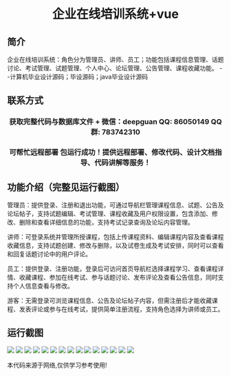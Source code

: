 <p><h1 align="center">企业在线培训系统+vue</h1></p>

## 简介
企业在线培训系统：角色分为管理员、讲师、员工；功能包括课程信息管理、话题讨论、考试管理、试题管理、个人中心、论坛管理、公告管理、课程收藏功能。    --计算机毕业设计源码；毕设源码；java毕业设计源码


## 联系方式
<p><h3 align="center">获取完整代码与数据库文件 + 微信：deepguan QQ: 86050149 QQ群: 783742310</h3></p>
<p><h3 align="center">可帮忙远程部署 包运行成功！提供远程部署、修改代码、设计文档指导、代码讲解等服务！</h3></p>

## 功能介绍（完整见运行截图）
管理员：提供登录、注册和退出功能，可通过导航栏管理课程信息、试题、公告及论坛帖子，支持试题编辑、考试管理、课程收藏及用户权限设置，包含添加、修改、删除和查看详细信息的功能，支持考试记录查询及论坛内容管理。

讲师：可登录系统并管理所授课程，包括上传课程资料、编辑课程内容及查看课程收藏信息，支持试题创建、修改与删除，以及试卷生成及考试安排，同时可以查看和回复话题讨论中的用户评论。

员工：提供登录、注册功能，登录后可访问首页导航栏选择课程学习、查看课程详情、收藏课程、参加在线考试、参与话题讨论、发布评论及查看公告信息，同时支持个人信息查看与修改。

游客：无需登录可浏览课程信息、公告及论坛帖子内容，但需注册后才能收藏课程、发表评论或参与在线考试，提供简单注册流程，支持角色选择为讲师或员工。


## 运行截图
![](https://bs-1329754181.cos.ap-shanghai.myqcloud.com/ssm/EnterpriseOnlineTrainingSystem/img/001.jpg)
![](https://bs-1329754181.cos.ap-shanghai.myqcloud.com/ssm/EnterpriseOnlineTrainingSystem/img/002.jpg)
![](https://bs-1329754181.cos.ap-shanghai.myqcloud.com/ssm/EnterpriseOnlineTrainingSystem/img/003.jpg)
![](https://bs-1329754181.cos.ap-shanghai.myqcloud.com/ssm/EnterpriseOnlineTrainingSystem/img/004.jpg)
![](https://bs-1329754181.cos.ap-shanghai.myqcloud.com/ssm/EnterpriseOnlineTrainingSystem/img/005.jpg)
![](https://bs-1329754181.cos.ap-shanghai.myqcloud.com/ssm/EnterpriseOnlineTrainingSystem/img/006.jpg)
![](https://bs-1329754181.cos.ap-shanghai.myqcloud.com/ssm/EnterpriseOnlineTrainingSystem/img/007.jpg)
![](https://bs-1329754181.cos.ap-shanghai.myqcloud.com/ssm/EnterpriseOnlineTrainingSystem/img/008.jpg)
![](https://bs-1329754181.cos.ap-shanghai.myqcloud.com/ssm/EnterpriseOnlineTrainingSystem/img/009.jpg)
![](https://bs-1329754181.cos.ap-shanghai.myqcloud.com/ssm/EnterpriseOnlineTrainingSystem/img/010.jpg)
![](https://bs-1329754181.cos.ap-shanghai.myqcloud.com/ssm/EnterpriseOnlineTrainingSystem/img/011.jpg)
![](https://bs-1329754181.cos.ap-shanghai.myqcloud.com/ssm/EnterpriseOnlineTrainingSystem/img/012.jpg)
![](https://bs-1329754181.cos.ap-shanghai.myqcloud.com/ssm/EnterpriseOnlineTrainingSystem/img/013.jpg)
![](https://bs-1329754181.cos.ap-shanghai.myqcloud.com/ssm/EnterpriseOnlineTrainingSystem/img/014.jpg)
![](https://bs-1329754181.cos.ap-shanghai.myqcloud.com/ssm/EnterpriseOnlineTrainingSystem/img/015.jpg)

<p>本代码来源于网络,仅供学习参考使用!</p>
